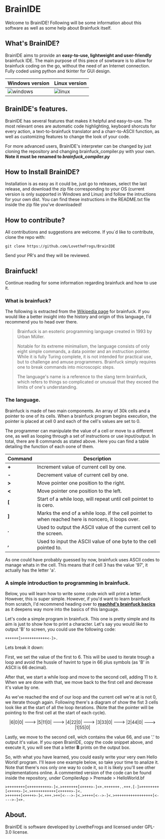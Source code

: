 # BrainIDE
Welcome to BrainIDE! Following will be some information about this software as well as some help about Brainfuck itself.


## What's BrainIDE?
BrainIDE aims to provide an **easy-to-use, lightweight and user-friendly** brainfuck IDE. The main purpose of this piece of sowtware is to allow for 
brainfuck coding on the go, without the need of an Internet connection. Fully coded using python and tkinter for GUI design.

| Windows version | Linux version |
| - | - |
| ![windows](https://user-images.githubusercontent.com/102818341/170823884-9351cfff-b952-4322-851b-70c9e0b0b6b8.png) | ![linux](https://user-images.githubusercontent.com/102818341/170818959-2dbed08b-ef42-4669-b857-38568917041e.png) |

## BrainIDE's features.
BrainIDE has several features that makes it helpful and easy-to-use. The most relevant ones are automatic code highlighting, keyboard shorcuts for every 
action, a text-to-brainfuck translator and a charr-to-ASCII function, as well as customizing features to change the look of your code.

For more advanced users, BrainIDE's interpreter can be changed by just cloning the repository and changing brainfuck_compiler.py with your own. **Note it 
must be renamed to _brainfuck_compiler.py_**


## How to Install BrainIDE?
Installation is as easy as it could be, just go to releases, select the last release, and download the zip file corresponding to your OS (current version 
is only supported in Windows and Linux) and follow the intructions for your own dist. You can find these instructions in the README.txt file inside the zip 
file you've downloaded!


## How to contribute?
All contributions and suggestions are welcome. If you´d like to contribute, clone the repo with:
```
git clone https://github.com/LovetheFrogs/BrainIDE
```
Send your PR's and they will be reviewed.


## Brainfuck!
Continue reading for some information regarding brainfuck and how to use it.


### What is brainfuck?
The following is extracted from the [Wikipedia page](https://en.wikipedia.org/wiki/Brainfuck) for brainfuck. If you would like a better insight into the 
history and origin of this language, I'd recommend you to head over there.

>Brainfuck is an esoteric programming language created in 1993 by Urban Müller.
>
>Notable for its extreme minimalism, the language consists of only eight simple commands, a data pointer and an instruction pointer. While it is fully 
>Turing complete, it is not intended for practical use, but to challenge and amuse programmers. Brainfuck simply requires one to break commands into 
>microscopic steps.
>
>The language's name is a reference to the slang term brainfuck, which refers to things so complicated or unusual that they exceed the limits of one's 
>understanding. 

### The language.
Brainfuck is made of two main components. An array of 30k cells and a pointer to one of its cells. When a brainfuck program begins execution, the pointer 
is placed at cell 0 and each of the cell's values are set to 0. 

The programmer can manipulate the value of a cell or move to a different one, as well as looping through a set of instructions or use input/output. In 
total, there are 8 commands as stated above. Here you can find a table detailing the function of each oone of them.

| Command | Description |
| - | - |
| **+** | Increment value of current cell by one. |
| **-** | Decrement value of current cell by one. |
| **>** | Move pointer one position to the right. |
| **<** | Move pointer one position to the left.|
| **[** | Start of a while loop, will repeat until cell pointet to is cero. |
| **]** | Marks the end of a while loop. if the cell pointet to when reached here is noncero, it loops over. |
| **.** | Used to output the ASCII value of the current cell to the screen. |
| **,** | Used to input the ASCII value of one byte to the cell pointed to. |

As one could have probably guessed by now, brainfuck uses ASCII codes to manage whats in the cell. This means that if cell 3 has the value '97', it 
actually has the letter 'a'. 

### A simple introduction to programming in brainfuck.
Below, you will learn how to write some code wich will print a letter. However, this is super simple. However, if you'd want to learn brainfuck from 
scratch, I'd recommend heading over to [**roachhd's brainfuck bacics**](https://gist.github.com/roachhd/dce54bec8ba55fb17d3a) as it deepens way more into 
the basics of this language.

Let's code a simple program in brainfuck. This one is pretty simple and its aim is just to show how to print a character. Let's say you would like to 
output 'B' to screen, you could use the following code:
```
++++++[>+++++++++++<-]>.
```
Lets break it down:

First, we set the value of the first to 6. This will be used to iterate trough a loop and avoid the hussle of havint to type in 66 plus symbols (as 'B' in
ASCII is 66 decimal).

After that, we start a while loop and move to the second cell, adding 11 to it. When we are done with that, we move back to the first cell and decrease 
it's value by one.

As we've reached the end of our loop and the current cell we're at is not 0, we iterate though again. Following there's a diagram of show the fist 3 cells
look like at the start of all the loop iterations. (Note that the pointer will be pointing to the first cell at the start of each cycle).

<p align='center'> |6|0|0| ---> |5|11|0| ---> |4|22|0| ---> |3|33|0| ---> |2|44|0| ---> |1|55|0| </p>

Lastly, we move to the second cell, wich contains the value 66, and use '.' to output it's value. If you open BrainIDE, copy the code snippet above, and
execute it, you will see that a letter **B** prints on the output box.

So, with what you have learned, you could easily write your very own Hello World! program. I'll leave one example below, so take your time to analize it.
Note that there's nos only one way to code it, so it is likely you'll see other implementations online. A commented version of the code can be found inside
the repository, under CompilerApp > Premade > HelloWorld.bf
```
>++++++++[<+++++++++>-]<.>+++++++[<++++>-]<+.+++++++..+++.[-]>++++++++[<++++>-]<.>+++++++++++[<+++++>-]<.
>++++++[<++++>-]<.+++.>++[<--->-]<.>++++[<-->-]<.>+++++++++++++++++[<---->-]<+.
```

## About.
BrainIDE is software developed by LovetheFrogs and licensed under GPL-3.0 license.

